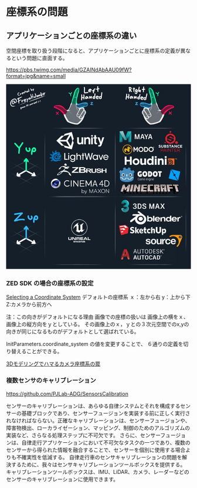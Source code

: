 # 座標系の問題

## アプリケーションごとの座標系の違い
空間座標を取り扱う段階になると、アプリケーションごとに座標系の定義が異なるという問題に直面する。

https://pbs.twimg.com/media/GZAINdAbAAU09fW?format=jpg&name=small

![img.png](figure/coordinates.png)

### ZED SDK の場合の座標系の設定
[Selecting a Coordinate System](https://www.stereolabs.com/docs/positional-tracking/coordinate-frames)
デフォルトの座標系
ｘ：左から右
y：上から下
Z:カメラから前方へ

注：この向きがデフォルトになる理由
画像での座標の扱いは
画像上の横をｘ、画像上の縦方向をｙとしている。
その画像上のｘ，ｙとの３次元空間でのx,yの向きが同じになるものがデフォルトとして選ばれている。

InitParameters.coordinate_system の値を変更することで、
６通りの定義を切り替えることができる。


[3Dモデリングでハマるカメラ座標系の罠](https://qiita.com/astaka/items/d5048ed943c6a285ae62)

### 複数センサのキャリブレーション

https://github.com/PJLab-ADG/SensorsCalibration

センサーのキャリブレーションは、あらゆる自律システムとそれを構成するセンサーの基礎ブロックであり、センサーフュージョンを実装する前に正しく実行されなければならない。正確なキャリブレーションは、センサーフュージョンや、障害物検出、ローカライゼーション、マッピング、制御のためのアルゴリズムの実装など、さらなる処理ステップに不可欠です。
さらに、センサーフュージョンは、自律走行アプリケーションにおいて不可欠なタスクの一つであり、複数のセンサーから得られた情報を融合することで、センサーを個別に使用する場合よりも不確実性を低減する。
自律走行車のセンサキャリブレーションの問題を解決するために、我々はセンサキャリブレーションツールボックスを提供する。
キャリブレーションツールボックスは、IMU、LiDAR、カメラ、レーダーなどのセンサーのキャリブレーションに使用できます。

